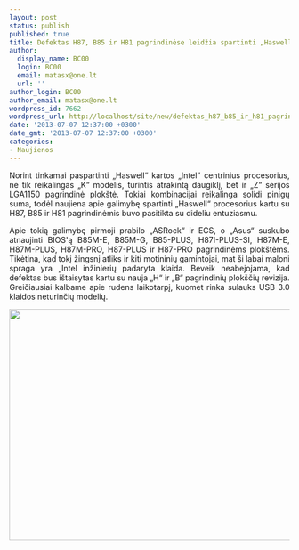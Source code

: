 ```yaml
---
layout: post
status: publish
published: true
title: Defektas H87, B85 ir H81 pagrindinėse leidžia spartinti „Haswell“ procesorius
author:
  display_name: BC00
  login: BC00
  email: matasx@one.lt
  url: ''
author_login: BC00
author_email: matasx@one.lt
wordpress_id: 7662
wordpress_url: http://localhost/site/new/defektas_h87_b85_ir_h81_pagrindinese_leidzia_spartinti_haswell_procesorius/
date: '2013-07-07 12:37:00 +0300'
date_gmt: '2013-07-07 12:37:00 +0300'
categories:
- Naujienos
---
```

<p style="text-align: justify;">
	Norint tinkamai paspartinti &bdquo;Haswell&ldquo; kartos &bdquo;Intel&ldquo; centrinius procesorius, ne tik reikalingas &bdquo;K&ldquo; modelis, turintis atrakintą daugiklį, bet ir &bdquo;Z&ldquo; serijos LGA1150 pagrindinė plok&scaron;tė. Tokiai kombinacijai reikalinga solidi pinigų suma, todėl naujiena apie galimybę spartinti &bdquo;Haswell&ldquo; procesorius kartu su H87, B85 ir H81 pagrindinėmis buvo pasitikta su dideliu entuziasmu.</p>
<p style="text-align: justify;">
	Apie tokią galimybę pirmoji prabilo &bdquo;ASRock&ldquo; ir ECS, o &bdquo;Asus&ldquo; suskubo atnaujinti BIOS&#39;ą B85M-E, B85M-G, B85-PLUS, H87I-PLUS-SI, H87M-E, H87M-PLUS, H87M-PRO, H87-PLUS ir H87-PRO pagrindinėms plok&scaron;tėms. Tikėtina, kad tokį žingsnį atliks ir kiti motininių gamintojai, mat &scaron;i labai maloni spraga yra &bdquo;Intel inžinierių padaryta klaida. Beveik neabejojama, kad defektas bus i&scaron;taisytas kartu su nauja &bdquo;H&ldquo; ir &bdquo;B&ldquo; pagrindinių plok&scaron;čių revizija. Greičiausiai kalbame apie rudens laikotarpį, kuomet rinka sulauks USB 3.0 klaidos neturinčių modelių.</p>
<p>
	<a href="http://technews.lt/userfiles/ASUS_H87M_PRO_OC_big(1).jpg"><img alt="" src="http://technews.lt/userfiles/ASUS_H87M_PRO_OC_big(1).jpg" style="width: 520px; height: 416px;" /></a></p>
